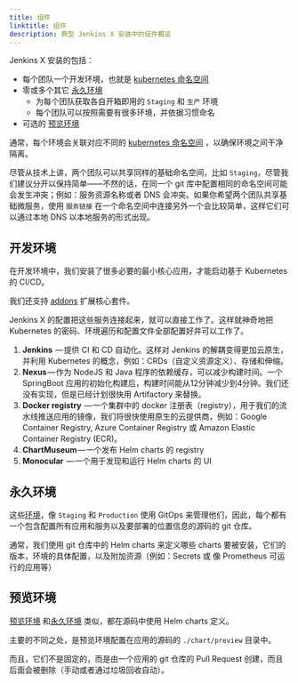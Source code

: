 ```yaml
---
title: 组件
linktitle: 组件
description: 典型 Jenkins X 安装中的组件概览
---
```


Jenkins X 安装的包括：

* 每个团队一个开发环境，也就是 [kubernetes 命名空间](https://kubernetes.io/docs/concepts/overview/working-with-objects/namespaces/)
* 零或多个其它 [永久环境](/zh/docs/concepts/features/#environments) 
  * 为每个团队获取各自开箱即用的 `Staging` 和 `生产` 环境
  * 每个团队可以按照需要有很多环境，并依据习惯命名
* 可选的 [预览环境](/zh/docs/concepts/features/#preview-environments) 

通常，每个环境会关联对应不同的 [kubernetes 命名空间](https://kubernetes.io/docs/concepts/overview/working-with-objects/namespaces/) ，以确保环境之间干净隔离。

尽管从技术上讲，两个团队可以共享同样的基础命名空间，比如 `Staging`，尽管我们建议分开以保持简单——不然的话，在同一个 git 库中配置相同的命名空间可能会发生冲突；例如：服务资源名称或者 DNS 会冲突。如果你希望两个团队共享基础微服务，使用 `服务链接` 在一个命名空间中连接另外一个会比较简单，这样它们可以通过本地 DNS 以本地服务的形式出现。

## 开发环境

在开发环境中，我们安装了很多必要的最小核心应用，才能启动基于 Kubernetes 的 CI/CD。

我们还支持 [addons](/zh/docs/concepts/features/#applications) 扩展核心套件。

Jenkins X 的配置把这些服务连接起来，就可以直接工作了。这样就神奇地把 Kubernetes 的密码、环境遍历和配置文件全部配置好并可以工作了。

1. __Jenkins__  — 提供 CI 和 CD 自动化。这样对 Jenkins 的解耦变得更加云原生，并利用 Kubernetes 的概念，例如：CRDs（自定义资源定义）、存储和伸缩。
2. __Nexus__ — 作为 NodeJS 和 Java 程序的依赖缓存，可以减少构建时间。一个 SpringBoot 应用的初始化构建后，构建时间能从12分钟减少到4分钟。我们还没有实现，但是已经计划很快用 Artifactory 来替换。
3. __Docker registry__  — 一个集群中的 docker 注册表（registry），用于我们的流水线推送应用的镜像，我们将很快使用原生的云提供商，例如：Google Container Registry, Azure Container Registry 或 Amazon Elastic Container Registry (ECR)。
4. __ChartMuseum__ — 一个发布 Helm charts 的 registry
5. __Monocular__  — 一个用于发现和运行 Helm charts 的 UI

## 永久环境

这些[环境](/zh/docs/concepts/features/#environments)，像 `Staging` 和 `Production` 使用 GitOps 来管理他们，因此，每个都有一个包含配置所有应用和服务以及要部署的位置信息的源码的 git 仓库。

通常，我们使用 git 仓库中的 Helm charts 来定义哪些 charts 要被安装，它们的版本，环境的具体配置，以及附加资源（例如：Secrets 或 像 Prometheus 可运行的应用等）

## 预览环境

[预览环境](/zh/docs/concepts/features/#preview-environments) 和[永久环境](/zh/docs/concepts/features/#environments) 类似，都在源码中使用 Helm charts 定义。

主要的不同之处，是预览环境配置在应用的源码的 `./chart/preview` 目录中。

而且，它们不是固定的，而是由一个应用的 git 仓库的 Pull Request 创建，而且后面会被删除（手动或者通过垃圾回收自动）。
